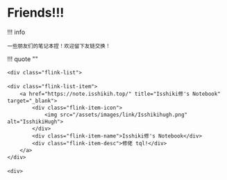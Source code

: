 # Friends!!!

!!! info

    一些朋友们的笔记本捏！欢迎留下友链交换！

!!! quote ""

    <div class="flink-list">

    <div class="flink-list-item">
        <a href="https://note.isshikih.top/" title="Isshiki修's Notebook" target="_blank">
            <div class="flink-item-icon">
                <img src="/assets/images/link/Isshikihugh.png" alt="IsshikiHugh">
            </div>
            <div class="flink-item-name">Isshiki修's Notebook</div>
            <div class="flink-item-desc">修佬 tql!</div>
        </a>
    </div>

    <div>
